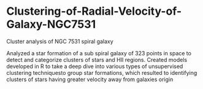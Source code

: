 # Clustering-of-Radial-Velocity-of-Galaxy-NGC7531
Cluster analysis of NGC 7531 spiral galaxy 

Analyzed a star formation of a sub spiral galaxy of 323 points in space to detect and categorize clusters of stars and 
HII regions. Created models developed in R to take a deep dive into various types of unsupervised clustering 
techniquesto group star formations, which resulted to identifying clusters of stars having greater velocity away from 
galaxies origin
